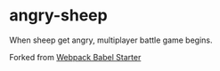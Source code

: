 # angry-sheep
When sheep get angry, multiplayer battle game begins.

Forked from [Webpack Babel Starter](https://github.com/topheman/webpack-babel-starter)

